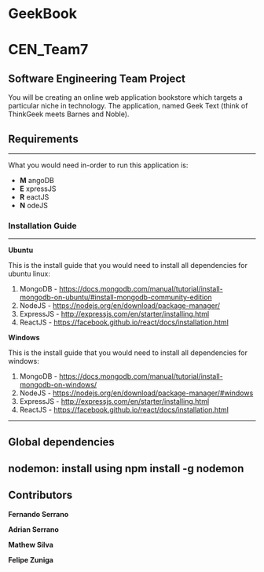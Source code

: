# GeekBook
# CEN_Team7
## Software Engineering Team Project

You will be creating an online web application bookstore which targets a particular niche in technology. The application, named Geek Text  (think of ThinkGeek meets Barnes and Noble).

## Requirements

---

What you would need in-order to run this application is:

* **M** angoDB
* **E** xpressJS
* **R** eactJS
* **N** odeJS

### Installation Guide

---

**Ubuntu**

This is the install guide that you would need to install all dependencies for ubuntu linux:

1. MongoDB - https://docs.mongodb.com/manual/tutorial/install-mongodb-on-ubuntu/#install-mongodb-community-edition
2. NodeJS - https://nodejs.org/en/download/package-manager/
3. ExpressJS - http://expressjs.com/en/starter/installing.html
4. ReactJS - https://facebook.github.io/react/docs/installation.html

**Windows**

This is the install guide that you would need to install all dependencies for windows:

1. MongoDB - https://docs.mongodb.com/manual/tutorial/install-mongodb-on-windows/
2. NodeJS - https://nodejs.org/en/download/package-manager/#windows
3. ExpressJS - http://expressjs.com/en/starter/installing.html
4. ReactJS - https://facebook.github.io/react/docs/installation.html

---
## Global dependencies

nodemon: install using npm install -g nodemon
---
## Contributors

**Fernando Serrano**

**Adrian Serrano**

**Mathew Silva**

**Felipe Zuniga**
